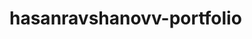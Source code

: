 # hasanravshanovv-portfolio

<!-- Hello! My name is Khasan Ravshanov. With enthusiasm and interest in IT, I chose the Front-end direction. How my step into the world of programming. It’s been exactly 2 years since I’ve been in the world of programming. I graduated from an academy called Bobir Akilkhanov Tech Academy.

I’ve been working in this field for almost a 2 year  now, and myfirst experience was at Django Academy, where I worked as aFront-end Developer intern. After I gained experience there, I decided to go to work Bobir Akilkhanov Tech Academy To the academy where I studied and worked there for more than a year -->